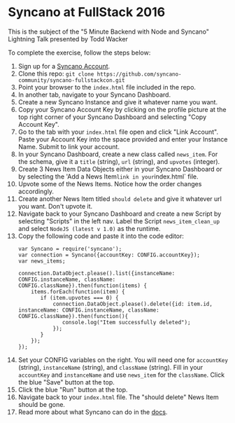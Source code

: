 # Syncano at FullStack 2016
This is the subject of the "5 Minute Backend with Node and Syncano" Lightning Talk presented by Todd Wacker

To complete the exercise, follow the steps below:

1. Sign up for a [Syncano Account](https://www.syncano.io/).
2. Clone this repo: `git clone https://github.com/syncano-community/syncano-fullstackcon.git`
3. Point your browser to the `index.html` file included in the repo.
4. In another tab, navigate to your Syncano Dashboard. 
5. Create a new Syncano Instance and give it whatever name you want.
6. Copy your Syncano Account Key by clicking on the profile picture at the top right corner of your Syncano Dashboard and selecting "Copy Account Key".
7. Go to the tab with your `index.html` file open and click "Link Account". Paste your Account Key into the space provided and enter your Instance Name. Submit to link your account.
8. In your Syncano Dashboard, create a new class called `news_item`. For the schema, give it a `title` (string), `url` (string), and `upvotes` (integer).
9. Create 3 News Item Data Objects either in your Syncano Dashboard or by selecting the 'Add a News Item` link in your `index.html` file.
10. Upvote some of the News Items. Notice how the order changes accordingly.
11. Create another News Item titled `should delete` and give it whatever url you want. Don't upvote it.
12. Navigate back to your Syncano Dashboard and create a new Script by selecting "Scripts" in the left nav. Label the Script `news_item_clean_up` and select `NodeJS (latest v 1.0)` as the runtime.
13. Copy the following code and paste it into the code editor:
    ```
    var Syncano = require('syncano');
    var connection = Syncano({accountKey: CONFIG.accountKey});
    var news_items;
    
    connection.DataObject.please().list({instanceName: CONFIG.instanceName, className: CONFIG.className}).then(function(items) {
        items.forEach(function(item) {
           if (item.upvotes === 0) {
               connection.DataObject.please().delete({id: item.id, instanceName: CONFIG.instanceName, className: CONFIG.className}).then(function(){
                  console.log("Item successfully deleted"); 
               });
           } 
        });    
    });
    ```
14. Set your CONFIG variables on the right. You will need one for `accountKey` (string), `instanceName` (string), and `className` (string). Fill in your `accountKey` and `instanceName` and use `news_item` for the `className`. Click the blue "Save" button at the top.
15. Click the blue "Run" button at the top.
16. Navigate back to your `index.html` file. The "should delete" News Item should be gone.
17. Read more about what Syncano can do in the [docs](http://docs.syncano.io/).
